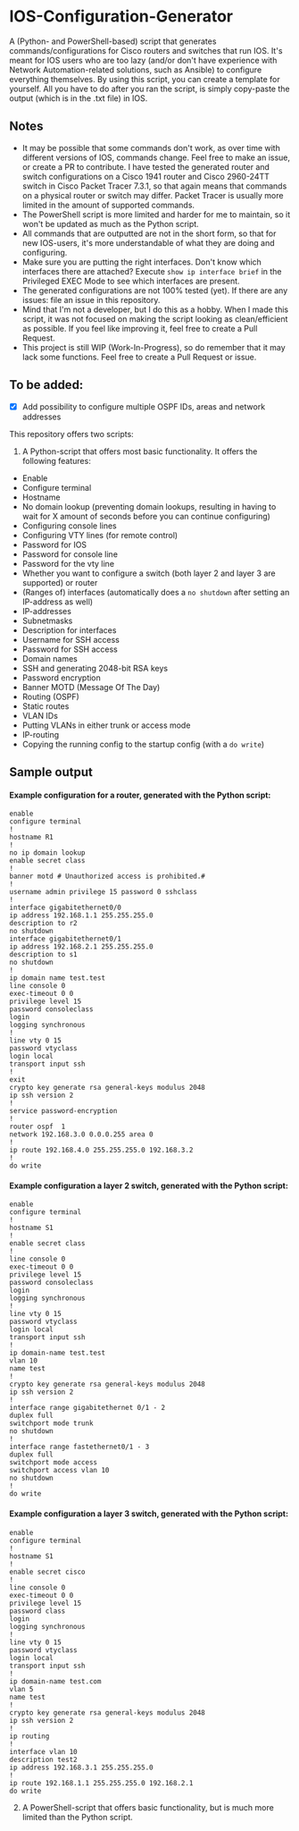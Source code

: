 # IOS-Configuration-Generator

 A (Python- and PowerShell-based) script that generates commands/configurations for Cisco routers and switches that run IOS. It's meant for IOS users who are too lazy (and/or don't have experience with Network Automation-related solutions, such as Ansible) to configure everything themselves. By using this script, you can create a template for yourself. All you have to do after you ran the script, is simply copy-paste the output (which is in the .txt file) in IOS.

## Notes
 
 - It may be possible that some commands don't work, as over time with different versions of IOS, commands change. Feel free to make an issue, or create a PR to contribute. I have tested the generated router and switch configurations on a Cisco 1941 router and Cisco 2960-24TT switch in Cisco Packet Tracer 7.3.1, so that again means that commands on a physical router or switch may differ. Packet Tracer is usually more limited in the amount of supported commands.
 - The PowerShell script is more limited and harder for me to maintain, so it won't be updated as much as the Python script.
 - All commands that are outputted are not in the short form, so that for new IOS-users, it's more understandable of what they are doing and configuring.
 - Make sure you are putting the right interfaces. Don't know which interfaces there are attached? Execute `show ip interface brief` in the Privileged EXEC Mode to see which interfaces are present.
 - The generated configurations are not 100% tested (yet). If there are any issues: file an issue in this repository.
 - Mind that I'm not a developer, but I do this as a hobby. When I made this script, it was not focused on making the script looking as clean/efficient as possible. If you feel like improving it, feel free to create a Pull Request.
 - This project is still WIP (Work-In-Progress), so do remember that it may lack some functions. Feel free to create a Pull Request or issue.

## To be added:

 - [x] Add possibility to configure multiple OSPF IDs, areas and network addresses

This repository offers two scripts:

1. A Python-script that offers most basic functionality. It offers the following features:

- Enable
- Configure terminal
- Hostname
- No domain lookup (preventing domain lookups, resulting in having to wait for X amount of seconds before you can continue configuring)
- Configuring console lines
- Configuring VTY lines (for remote control)
- Password for IOS
- Password for console line
- Password for the vty line
- Whether you want to configure a switch (both layer 2 and layer 3 are supported) or router
- (Ranges of) interfaces (automatically does a `no shutdown` after setting an IP-address as well)
- IP-addresses
- Subnetmasks
- Description for interfaces
- Username for SSH access
- Password for SSH access
- Domain names
- SSH and generating 2048-bit RSA keys
- Password encryption
- Banner MOTD (Message Of The Day)
- Routing (OSPF)
- Static routes
- VLAN IDs
- Putting VLANs in either trunk or access mode
- IP-routing
- Copying the running config to the startup config (with a `do write`)

## Sample output

#### Example configuration for a **router**, generated with the Python script:

```
enable
configure terminal
!
hostname R1
!
no ip domain lookup
enable secret class
!
banner motd # Unauthorized access is prohibited.#
!
username admin privilege 15 password 0 sshclass
!
interface gigabitethernet0/0
ip address 192.168.1.1 255.255.255.0
description to r2
no shutdown
interface gigabitethernet0/1
ip address 192.168.2.1 255.255.255.0
description to s1
no shutdown
!
ip domain name test.test
line console 0
exec-timeout 0 0
privilege level 15
password consoleclass
login
logging synchronous
!
line vty 0 15
password vtyclass
login local
transport input ssh
!
exit
crypto key generate rsa general-keys modulus 2048
ip ssh version 2
!
service password-encryption
!
router ospf  1
network 192.168.3.0 0.0.0.255 area 0
!
ip route 192.168.4.0 255.255.255.0 192.168.3.2
!
do write
```

#### Example configuration **a layer 2 switch**, generated with the Python script:

```
enable
configure terminal
!
hostname S1
!
enable secret class
!
line console 0
exec-timeout 0 0
privilege level 15
password consoleclass
login
logging synchronous
!
line vty 0 15
password vtyclass
login local
transport input ssh
!
ip domain-name test.test
vlan 10
name test
!
crypto key generate rsa general-keys modulus 2048
ip ssh version 2
!
interface range gigabitethernet 0/1 - 2
duplex full
switchport mode trunk
no shutdown
!
interface range fastethernet0/1 - 3
duplex full 
switchport mode access 
switchport access vlan 10
no shutdown
!
do write
```

#### Example configuration **a layer 3 switch**, generated with the Python script:

```
enable
configure terminal
!
hostname S1
!
enable secret cisco
!
line console 0
exec-timeout 0 0
privilege level 15
password class
login
logging synchronous
!
line vty 0 15
password vtyclass
login local
transport input ssh
!
ip domain-name test.com
vlan 5
name test
!
crypto key generate rsa general-keys modulus 2048
ip ssh version 2
!
ip routing 
!
interface vlan 10
description test2
ip address 192.168.3.1 255.255.255.0
!
ip route 192.168.1.1 255.255.255.0 192.168.2.1
do write
```

2. A PowerShell-script that offers basic functionality, but is much more limited than the Python script.

